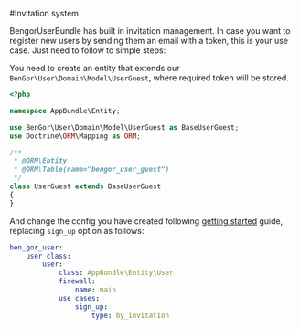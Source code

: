 #Invitation system

BengorUserBundle has built in invitation management. In case you want to register new users by sending them an email
with a token, this is your use case. Just need to follow to simple steps:

You need to create an entity that extends our `BenGor\User\Domain\Model\UserGuest`, where required token will be stored.
```php
<?php

namespace AppBundle\Entity;

use BenGor\User\Domain\Model\UserGuest as BaseUserGuest;
use Doctrine\ORM\Mapping as ORM;

/**
 * @ORM\Entity
 * @ORM\Table(name="bengor_user_guest")
 */
class UserGuest extends BaseUserGuest
{
}
```

And change the config you have created following [getting started](getting_started.md) guide, replacing 
`sign_up` option as follows:
```yml
ben_gor_user:
    user_class:
        user:
            class: AppBundle\Entity\User
            firewall:
                name: main
            use_cases:
                sign_up:
                    type: by_invitation
```


